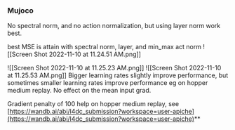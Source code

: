 ### Mujoco 

  

No spectral norm, and no action normalization, but using layer norm work best. 

best MSE is attain with spectral norm, layer, and min_max act norm
  ![[Screen Shot 2022-11-10 at 11.24.51 AM.png]]

![[Screen Shot 2022-11-10 at 11.25.23 AM.png]]
![[Screen Shot 2022-11-10 at 11.25.53 AM.png]]
Bigger learning rates slightly improve performance, but sometimes smaller learning rates improve performance eg on hopper medium replay. No effect on the mean input grad.

  
Gradient penalty of 100 help on hopper medium replay, see [https://wandb.ai/abi/l4dc_submission?workspace=user-apiche](https://wandb.ai/abi/l4dc_submission?workspace=user-apiche)**